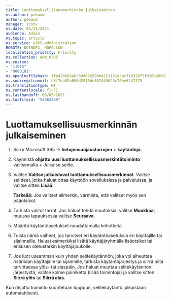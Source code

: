 ```yaml
---
title: Luottamuksellisuusmerkinnän julkaiseminen
ms.author: pebaum
author: pebaum
manager: scotv
ms.date: 04/21/2021
audience: Admin
ms.topic: article
ms.service: o365-administration
ROBOTS: NOINDEX, NOFOLLOW
localization_priority: Priority
ms.collection: Adm_O365
ms.custom:
- "11015"
- "9000181"
ms.openlocfilehash: 1fe426683a8c39d07e59bb4121131ecacf1832075f626b26982ec0ede3c24698
ms.sourcegitcommit: b5f7da89a650d2915dc652449623c78be6247175
ms.translationtype: MT
ms.contentlocale: fi-FI
ms.lasthandoff: 08/05/2021
ms.locfileid: "54062869"
---
```

# <a name="how-to-publish-a-sensitivity-label"></a>Luottamuksellisuusmerkinnän julkaiseminen

1. Siirry Microsoft 365 -> **tietojensuojaustarrojen**  >  **käytäntöjä.**

1. Käynnistä **ohjattu uusi luottamuksellisuusmerkintätoiminto** valitsemalla + Julkaise selite.

1. Valitse **Valitse julkaistavat luottamuksellisuusmerkinnät**. Valitse selitteet, jotka haluat ottaa käyttöön sovelluksissa ja palveluissa, ja valitse sitten **Lisää**.

    **Tärkeää:** Jos valitset alimerkin, varmista, että valitset myös sen pääotsikot.

1. Tarkista valitut tarrat. Jos haluat tehdä muutoksia, valitse **Muokkaa**; muussa tapauksessa valitse **Seuraava**.

1. Määritä käytäntöasetukset noudattamalla kehotteita.

1. Toista nämä vaiheet, jos tarvitset eri käytäntöasetuksia eri käyttäjille tai sijainneille. Haluat esimerkiksi lisätä käyttäjäryhmälle lisäotsikot tai erilaisen oletustarkin käyttäjäjoukolle.

1. Jos luot useamman kuin yhden selitekäytännön, joka voi aiheuttaa ristiriidan käyttäjälle tai sijainnille, tarkista käytäntöjärjestys ja siirrä niitä tarvittaessa ylös- tai alaspäin. Jos haluat muuttaa selitekäytännön järjestystä, valitse kolme painiketta (lisää toimintoja) ja valitse sitten **Siirrä ylös** tai **Siirrä alas.**

Kun ohjattu toiminto suoritetaan loppuun, selitekäytäntö julkaistaan automaattisesti.